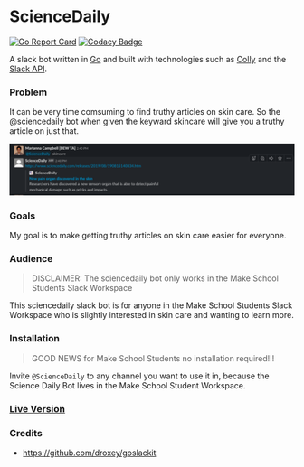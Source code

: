 # ScienceDaily
[![Go Report Card](https://goreportcard.com/badge/github.com/campbellmarianna/make-utility)](https://goreportcard.com/report/github.com/campbellmarianna/make-utility) [![Codacy Badge](https://api.codacy.com/project/badge/Grade/7ed40f9f3ecf46709879d5fbac28fd9b)](https://www.codacy.com/app/campbellmarianna/make-utility?utm_source=github.com&amp;utm_medium=referral&amp;utm_content=campbellmarianna/make-utility&amp;utm_campaign=Badge_Grade)

A slack bot written in [Go](https://golang.org/) and built with technologies such as [Colly](http://go-colly.org/) and the [Slack API](https://api.slack.com/).

### Problem
It can be very time comsuming to find truthy articles on skin care. So the @sciencedaily bot when given the keyward skincare will give you a truthy article on just that.

![bot example](images/slackbotDark.png)

### Goals
My goal is to make getting truthy articles on skin care easier for everyone.

### Audience 

>DISCLAIMER: The sciencedaily bot only works in the Make School Students Slack Workspace

This sciencedaily slack bot is for anyone in the Make School Students Slack Workspace who is slightly interested in skin care and wanting to learn more.

### Installation
> GOOD NEWS for Make School Students no installation required!!!

Invite `@ScienceDaily` to any channel you want to use it in, because the Science Daily Bot lives in the Make School Student Workspace.

### [Live Version](https://makeschoolstudents.slack.com/apps/ARFPV2G4C-sciencedaily?next_id=0)

### Credits
- https://github.com/droxey/goslackit 